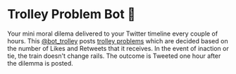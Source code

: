# Trolley Problem Bot 🚂
Your mini moral dilema delivered to your Twitter timeline every couple of hours. This [@bot_trolley](https://twitter.com/bot_trolley) posts [trolley problems](https://en.wikipedia.org/wiki/Trolley_problem) which are decided based on the number of Likes and Retweets that it receives. In the event of inaction or tie, the train doesn't change rails. The outcome is Tweeted one hour after the dilemma is posted.
